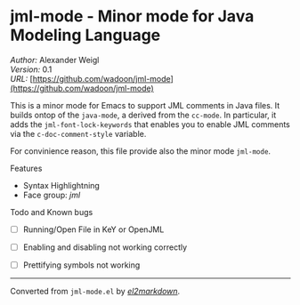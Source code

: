 # jml-mode - Minor mode for Java Modeling Language

*Author:* Alexander Weigl<br>
*Version:* 0.1<br>
*URL:* [https://github.com/wadoon/jml-mode](https://github.com/wadoon/jml-mode)<br>

This is a minor mode for Emacs to support JML comments in Java files. It
builds ontop of the `java-mode`, a derived from the `cc-mode`. In particular,
it adds the `jml-font-lock-keywords` that enables you to enable JML comments
via the `c-doc-comment-style` variable.

For convinience reason, this file provide also the minor mode `jml-mode`.

Features
* Syntax Highlightning
* Face group: *jml*

Todo and Known bugs

* [ ] Running/Open File in KeY or OpenJML
* [ ] Enabling and disabling not working correctly
* [ ] Prettifying symbols not working


---
Converted from `jml-mode.el` by [*el2markdown*](https://github.com/Lindydancer/el2markdown).
